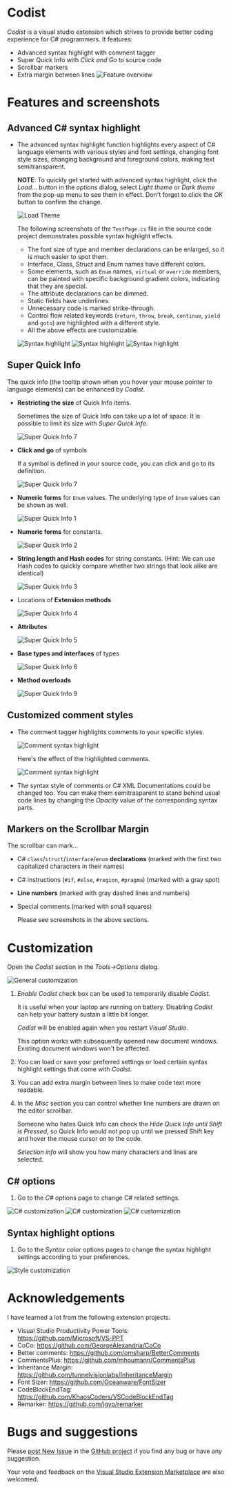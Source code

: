 # Codist
*Codist* is a visual studio extension which strives to provide better coding experience for C# programmers. It features:
* Advanced syntax highlight with comment tagger
* Super Quick Info with *Click and Go* to source code
* Scrollbar markers
* Extra margin between lines
  ![Feature overview](doc/preview.png)

# Features and screenshots

## Advanced C# syntax highlight
* The advanced syntax highlight function highlights every aspect of C# language elements with various styles and font settings, changing font style sizes, changing background and foreground colors, making text semitransparent.

  **NOTE**: To quickly get started with advanced syntax highlight, click the *Load...* button in the *options* dialog, select *Light theme* or *Dark theme* from the pop-up menu to see them in effect. Don't forget to click the *OK* button to confirm the change.

  ![Load Theme](doc/load-theme.png)

  The following screenshots of the `TestPage.cs` file in the source code project demonstrates possible syntax highlight effects.

  * The font size of type and member declarations can be enlarged, so it is much easier to spot them.
  * Interface, Class, Struct and Enum names have different colors.
  * Some elements, such as `Enum` names, `virtual` or `override` members, can be painted with specific background gradient colors, indicating that they are special.
  * The attribute declarations can be dimmed.
  * Static fields have underlines.
  * Unnecessary code is marked strike-through.
  * Control flow related keywords (`return`, `throw`, `break`, `continue`, `yield` and `goto`) are highlighted with a different style.
  * All the above effects are customizable.
 
  ![Syntax highlight](doc/highlight1.png)
  ![Syntax highlight](doc/highlight2.png)
  ![Syntax highlight](doc/highlight3.png)

## Super Quick Info

The quick info (the tooltip shown when you hover your mouse pointer to language elements) can be enhanced by *Codist*.

* **Restricting the size** of Quick Info items. 

    Sometimes the size of Quick Info can take up a lot of space. It is possible to limit its size with *Super Quick Info*.

  ![Super Quick Info 7](doc/super-quick-info-7.png)

* **Click and go** of symbols

	If a symbol is defined in your source code, you can click and go to its definition.

  ![Super Quick Info 7](doc/super-quick-info-8.png)

* **Numeric forms** for `Enum` values. The underlying type of `Enum` values can be shown as well.

  ![Super Quick Info 1](doc/super-quick-info-1.png)

* **Numeric forms** for constants.

  ![Super Quick Info 2](doc/super-quick-info-2.png)

* **String length and Hash codes** for string constants. (Hint: We can use Hash codes to quickly compare whether two strings that look alike are identical)

  ![Super Quick Info 3](doc/super-quick-info-3.png)

* Locations of **Extension methods**

  ![Super Quick Info 4](doc/super-quick-info-4.png)

* **Attributes**

  ![Super Quick Info 5](doc/super-quick-info-5.png)

* **Base types and interfaces** of types

  ![Super Quick Info 6](doc/super-quick-info-6.png)

* **Method overloads**

  ![Super Quick Info 9](doc/super-quick-info-9.png)

## Customized comment styles
* The comment tagger highlights comments to your specific styles.

  ![Comment syntax highlight](doc/comment-tagger-options.png)

  Here's the effect of the highlighted comments.

  ![Comment syntax highlight](doc/syntax-highlight-comments.png)

* The syntax style of comments or C# XML Documentations could be changed too. You can make them semitrasparent to stand behind usual code lines by changing the *Opacity* value of the corresponding syntax parts.

## Markers on the Scrollbar Margin

The scrollbar can mark...

* C# `class`/`struct`/`interface`/`enum` **declarations** (marked with the first two capitalized characters in their names)
* C# instructions (`#if`, `#else`, `#region`, `#pragma`) (marked with a gray spot)
* **Line numbers** (marked with gray dashed lines and numbers)
* Special comments (marked with small squares)

  Please see screenshots in the above sections.


# Customization
  Open the *Codist* section in the *Tools->Options* dialog.

  ![General customization](doc/general-options.png)
1. *Enable Codist* check box can be used to temporarily disable *Codist*.

   It is useful when your laptop are running on battery. Disabling *Codist* can help your battery sustain a little bit longer.

   *Codist* will be enabled again when you restart *Visual Studio*.

   This option works with subsequently opened new document windows. Existing document windows won't be affected.

2. You can load or save your preferred settings or load certain syntax highlight settings that come with *Codist*.

3. You can add extra margin between lines to make code text more readable.

4. In the *Misc* section you can control whether line numbers are drawn on the editor scrollbar.

   Someone who hates Quick Info can check the *Hide Quick Info until Shift is Pressed*, so Quick Info would not pop up until we pressed Shift key and hover the mouse cursor on to the code.

   *Selection info* will show you how many characters and lines are selected.

## C# options

1. Go to the *C#* options page to change C# related settings.

  ![C# customization](doc/csharp-options.png)
  ![C# customization](doc/csharp-options-2.png)
  ![C# customization](doc/csharp-options-3.png)

## Syntax highlight options

1. Go to the *Syntax color* options pages to change the syntax highlight settings according to your preferences.

  ![Style customization](doc/syntax-highlight.png)

# Acknowledgements
I have learned a lot from the following extension projects.
* Visual Studio Productivity Power Tools: https://github.com/Microsoft/VS-PPT
* CoCo: https://github.com/GeorgeAlexandria/CoCo
* Better comments: https://github.com/omsharp/BetterComments
* CommentsPlus: https://github.com/mhoumann/CommentsPlus
* Inheritance Margin: https://github.com/tunnelvisionlabs/InheritanceMargin
* Font Sizer: https://github.com/Oceanware/FontSizer
* CodeBlockEndTag: https://github.com/KhaosCoders/VSCodeBlockEndTag
* Remarker: https://github.com/jgyo/remarker

# Bugs and suggestions
Please [post New Issue](https://github.com/wmjordan/Codist/issues) in the [GitHub project](https://github.com/wmjordan/Codist) if you find any bug or have any suggestion.

Your vote and feedback on the [Visual Studio Extension Marketplace](https://marketplace.visualstudio.com/items?itemName=wmj.Codist) are also welcomed.
